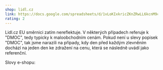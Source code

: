 ```yaml
---
shop: lidl.cz
link: https://docs.google.com/spreadsheets/d/1vLoKIxkricZKnZRwLL6kcnM9cUYQTIVqPkkfz1mrKHw/edit?usp=sharing
rating: 2
---
```


Lidl.cz EU směrnici zatím nereflektuje. V některých případech referuje k "DMOC", tedy typicky k maloobchodním cenám. Pokud není u slevy popisek "DMOC", tak jsme narazili na případy, kdy den před každým zlevněním dochází na jeden den ke zdražení na cenu, která se následně uvádí jako referenční. 

Slovy e-shopu:

>
